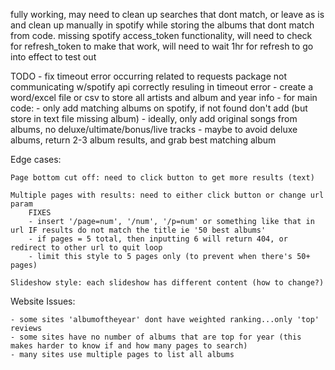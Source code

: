 fully working, may need to clean up searches that dont match, or 
leave as is and clean up manually in spotify while storing the albums that dont match from code. missing spotify access_token functionality, will need to check for refresh_token to make that work, will need to wait 1hr for refresh to go into effect to test out

TODO
        - fix timeout error occurring related to requests package not communicating w/spotify api correctly resuling in timeout error
        - create a word/excel file or csv to store all artists and album and year info
        - for main code:
                - only add matching albums on spotify, if not found don't add (but store in text file missing album)
                - ideally, only add original songs from albums, no deluxe/ultimate/bonus/live tracks
                        - maybe to avoid deluxe albums, return 2-3 album results, and grab best matching album

Edge cases:

	Page bottom cut off: need to click button to get more results (text)

	Multiple pages with results: need to either click button or change url param
        FIXES
        - insert '/page=num', '/num', '/p=num' or something like that in url IF results do not match the title ie '50 best albums'
        - if pages = 5 total, then inputting 6 will return 404, or redirect to other url to quit loop
        - limit this style to 5 pages only (to prevent when there's 50+ pages)

	Slideshow style: each slideshow has different content (how to change?)


Website Issues:

    - some sites 'albumoftheyear' dont have weighted ranking...only 'top' reviews
    - some sites have no number of albums that are top for year (this makes harder to know if and how many pages to search) 
    - many sites use multiple pages to list all albums